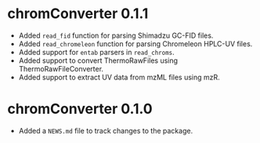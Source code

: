 # chromConverter 0.1.1

* Added `read_fid` function for parsing Shimadzu GC-FID files.
* Added `read_chromeleon` function for parsing Chromeleon HPLC-UV files.
* Added support for `entab` parsers in `read_chroms`.
* Added support to convert ThermoRawFiles using ThermoRawFileConverter.
* Added support to extract UV data from mzML files using mzR.

# chromConverter 0.1.0

* Added a `NEWS.md` file to track changes to the package.

